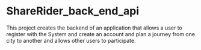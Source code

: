 # ShareRider_back_end_api

This project creates the backend of an application that allows a user to register with the System and create an account and plan a journey from one city to another and allows other users to participate.

